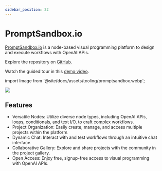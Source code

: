 ```yaml
---
sidebar_position: 22
---
```


# PromptSandbox.io

[PromptSandbox.io](https://PromptSandbox.io) is a node-based visual programming platform to design and execute workflows with OpenAI APIs.

Explore the repository on [GitHub](https://github.com/eg9y/promptsandbox.io/).

Watch the guided tour in this [demo video](https://www.youtube.com/watch?v=CBPw7FXtaEU).

import Image from '@site/docs/assets/tooling/promptsandbox.webp';

<div style={{textAlign: 'center'}}>
  <img src={Image} style={{width: "750px"}}/>
</div>

## Features

- Versatile Nodes: Utilize diverse node types, including OpenAI APIs, loops, conditionals, and text I/O, to craft complex workflows.
- Project Organization: Easily create, manage, and access multiple projects within the platform.
- Dynamic Chat: Interact with and test workflows through an intuitive chat interface.
- Collaborative Gallery: Explore and share projects with the community in the project gallery.
- Open Access: Enjoy free, signup-free access to visual programming with OpenAI APIs.
